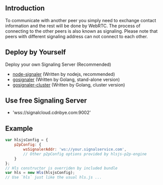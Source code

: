 ## Introduction
To communicate with another peer you simply need to exchange contact information and the rest will be done by WebRTC. The process of connecting to the other peers is also known as signaling. Please note that peers with different signaling address can not connect to each other. 

## Deploy by Yourself
Deploy your own Signaling Server (Recommended)
- [node-signaler](https://github.com/cdnbye/node-signaler) (Written by nodejs, recommended)
- [gosignaler](https://github.com/cdnbye/gosignaler) (Written by Golang, stand-alone version)
- [gosignaler-cluster](https://github.com/cdnbye/gosignaler-cluster) (Written by Golang, cluster version)
 

## Use free Signaling Server
- 'wss://signalcloud.cdnbye.com:9002'

<!--
- 'wss://opensignal.cdnbye.com'  (Hongkong)
- 'wss://signalcloud.cdnbye.com:9002'  (China mainland)
-->

## Example
```javascript
var hlsjsConfig = {
    p2pConfig: {
        wsSignalerAddr: 'ws://your.signalservice.com',
        // Other p2pConfig options provided by hlsjs-p2p-engine
    }
};
// Hls constructor is overriden by included bundle
var hls = new Hls(hlsjsConfig);
// Use `hls` just like the usual hls.js ...
```